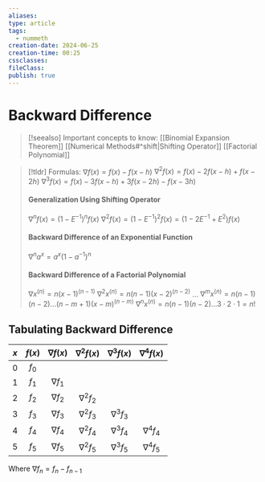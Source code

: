 ```yaml
---
aliases: 
type: article
tags:
  - nummeth
creation-date: 2024-06-25
creation-time: 00:25
cssclasses: 
fileClass: 
publish: true
---
```

# Backward Difference
> [!seealso] Important concepts to know:
> [[Binomial Expansion Theorem]]
> [[Numerical Methods#^shift|Shifting Operator]]
> [[Factorial Polynomial]]

> [!tldr] Formulas:
> $\nabla f(x) = f(x) - f(x-h)$
> $\nabla^2 f(x) = f(x) - 2f(x-h) + f(x-2h)$
> $\nabla^3 f(x) = f(x) - 3f(x-h) + 3f(x-2h) - f(x-3h)$
> #### Generalization Using Shifting Operator
> $\nabla^n f(x) = (1-E^{-1})^n f(x)$
> $\nabla^2 f(x) = (1-E^{-1})^2 f(x) = (1 - 2E^{-1} + E^2) f(x)$
> #### Backward Difference of an Exponential Function
> $\nabla^n a^x = a^x(1-a^{-1})^n$
> #### Backward Difference of a Factorial Polynomial
> $\nabla x^{(n)} = n(x-1)^{(n-1)}$
> $\nabla^2 x^{(n)} = n(n-1)(x-2)^{(n-2)}$
> $...$
> $\nabla^m x^{(n)} = n(n-1)(n-2) ... (n-m+1)(x-m)^{(n-m)}$
> $\nabla^n x^{(n)} = n(n-1)(n-2) ... 3 \cdot 2 \cdot 1 = n!$

## Tabulating Backward Difference

| $x$ | $f(x)$ | $\nabla f(x)$ | $\nabla^2 f(x)$ | $\nabla^3 f(x)$ | $\nabla^4 f(x)$ |
|:---:|:------:|:-------------:|:---------------:|:---------------:|:---------------:|
|  0  | $f_0$  |               |                 |                 |                 |
|  1  | $f_1$  | $\nabla f_1$  |                 |                 |                 |
|  2  | $f_2$  | $\nabla f_2$  | $\nabla^2 f_2$  |                 |                 |
|  3  | $f_3$  | $\nabla f_3$  | $\nabla^2 f_3$  | $\nabla^3 f_3$  |                 |
|  4  | $f_4$  | $\nabla f_4$  | $\nabla^2 f_4$  | $\nabla^3 f_4$  | $\nabla^4 f_4$  |
|  5  | $f_5$  | $\nabla f_5$  | $\nabla^2 f_5$  | $\nabla^3 f_5$  | $\nabla^4 f_5$  |

Where $\nabla f_n = f_n - f_{n-1}$
